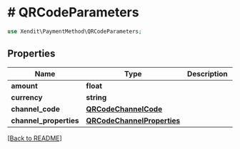 # # QRCodeParameters


```php
use Xendit\PaymentMethod\QRCodeParameters;
```
## Properties

| Name | Type | Description | Examples | Notes |
| ------------ | ------------- | ------------- | ------------- | -------------|
| **amount** | **float** |  | null |  [optional] |
| **currency** | **string** |  | null |  [optional] |
| **channel_code** | [**QRCodeChannelCode**](QRCodeChannelCode.md) |  | null |  [optional] |
| **channel_properties** | [**QRCodeChannelProperties**](QRCodeChannelProperties.md) |  | null |  [optional] |


[[Back to README]](../../README.md)
